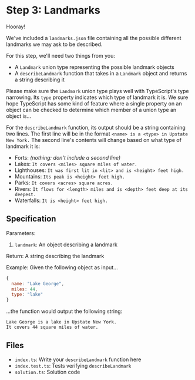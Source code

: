 # Step 3: Landmarks

Hooray!

We've included a `landmarks.json` file containing all the possible different landmarks we may ask to be described.

For this step, we'll need two things from you:

- A `Landmark` union type representing the possible landmark objects
- A `describeLandmark` function that takes in a `Landmark` object and returns a string describing it

Please make sure the `Landmark` union type plays well with TypeScript's type narrowing.
Its `type` property indicates which type of landmark it is.
We sure hope TypeScript has some kind of feature where a single property on an object can be checked to determine which member of a union type an object is...

For the `describeLandmark` function, its output should be a string containing two lines.
The first line will be in the format `<name> is a <type> in Upstate New York.`
The second line's contents will change based on what type of landmark it is:

- Forts: _(nothing: don't include a second line)_
- Lakes: `It covers <miles> square miles of water.`
- Lighthouses: `It was first lit in <lit> and is <height> feet high.`
- Mountains: `Its peak is <height> feet high.`
- Parks: `It covers <acres> square acres.`
- Rivers: `It flows for <length> miles and is <depth> feet deep at its deepest.`
- Waterfalls: `It is <height> feet high.`

## Specification

Parameters:

1. `landmark`: An object describing a landmark

Return: A string describing the landmark

Example: Given the following object as input...

```js
{
  name: "Lake George",
  miles: 44,
  type: "lake"
}
```

...the function would output the following string:

```plaintext
Lake George is a lake in Upstate New York.
It covers 44 square miles of water.
```

## Files

- `index.ts`: Write your `describeLandmark` function here
- `index.test.ts`: Tests verifying `describeLandmark`
- `solution.ts`: Solution code

